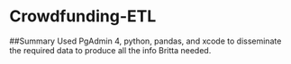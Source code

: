 # Crowdfunding-ETL
##Summary
 Used PgAdmin 4, python, pandas, and xcode to disseminate the required data to produce all the info Britta needed.
